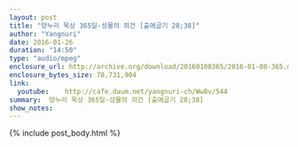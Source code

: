 ```yaml
---
layout: post
title: "양누리 묵상 365일-성물의 죄건 [출애굽기 28;38]"
author: "Yangnuri"
date: 2016-01-26
duration: "14:50"
type: "audio/mpeg"
enclosure_url: http://archive.org/download/20160108365/2016-01-08-365.mp4
enclosure_bytes_size: 78,731,904       
link:
  youtube:    http://cafe.daum.net/yangnuri-ch/Ww8v/544
summary:  양누리 묵상 365일-성물의 죄건 [출애굽기 28;38]
show_notes:
---
```

{% include post_body.html %}
